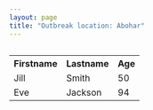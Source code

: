 ```yaml
---
layout: page
title: "Outbreak location: Abohar"
---
```


<div class="wrapper">
    <!-- <div class="map"> -->
  
<div id="mapid">
<div style="float:left; width=65%;">
<script src="https://buda-magenta.github.io/hazard_map/load_map.js"></script>

<script>

var marker_outbreak = L.marker([30.145054, 74.195660],{"autoPan": true}).addTo(map); marker_outbreak.bindTooltip("Abohar").openTooltip();

var circle_1 = L.circle([30.179115, 75.047102], {"pane": "markerPane", "color": "blue", "fill": true, "fillOpacity": 0.2, "fillRule": "evenodd", "lineCap": "round", "lineJoin": "round", "opacity": 1.0, "radius": 96483, "stroke": true, "weight": 3}).addTo(map);
circle_1.bindTooltip("Bathinda<br>rank: 1<br>hazard index: 0.096484")
circle_1.bindPopup('<a href="https://buda-magenta.github.io/hazard_map/Bathinda">Bathinda</a>')

var circle_2 = L.circle([23.749721, 91.876635], {"pane": "markerPane", "color": "red", "fill": true, "fillOpacity": 0.2, "fillRule": "evenodd", "lineCap": "round", "lineJoin": "round", "opacity": 1.0, "radius": 34300, "stroke": true, "weight": 3}).addTo(map);
circle_2.bindTooltip("Ganganagar<br>rank: 2<br>hazard index: 0.034301")
circle_2.bindPopup('<a href="https://buda-magenta.github.io/hazard_map/Ganganagar">Ganganagar</a>')

var circle_3 = L.circle([28.651718, 77.221939], {"pane": "markerPane", "color": "red", "fill": true, "fillOpacity": 0.2, "fillRule": "evenodd", "lineCap": "round", "lineJoin": "round", "opacity": 1.0, "radius": 32457, "stroke": true, "weight": 3}).addTo(map);
circle_3.bindTooltip("Delhi<br>rank: 3<br>hazard index: 0.032458")
circle_3.bindPopup('<a href="https://buda-magenta.github.io/hazard_map/Delhi">Delhi</a>')

var circle_4 = L.circle([29.367200, 74.298364], {"pane": "markerPane", "color": "red", "fill": true, "fillOpacity": 0.2, "fillRule": "evenodd", "lineCap": "round", "lineJoin": "round", "opacity": 1.0, "radius": 27557, "stroke": true, "weight": 3}).addTo(map);
circle_4.bindTooltip("Hanumangarh<br>rank: 4<br>hazard index: 0.027557")
circle_4.bindPopup('<a href="https://buda-magenta.github.io/hazard_map/Hanumangarh">Hanumangarh</a>')

var circle_5 = L.circle([30.209087, 76.339872], {"pane": "markerPane", "color": "red", "fill": true, "fillOpacity": 0.2, "fillRule": "evenodd", "lineCap": "round", "lineJoin": "round", "opacity": 1.0, "radius": 19854, "stroke": true, "weight": 3}).addTo(map);
circle_5.bindTooltip("Patiala<br>rank: 5<br>hazard index: 0.019855")
circle_5.bindPopup('<a href="https://buda-magenta.github.io/hazard_map/Patiala">Patiala</a>')

var circle_6 = L.circle([30.885100, 74.660141], {"pane": "markerPane", "color": "red", "fill": true, "fillOpacity": 0.2, "fillRule": "evenodd", "lineCap": "round", "lineJoin": "round", "opacity": 1.0, "radius": 17345, "stroke": true, "weight": 3}).addTo(map);
circle_6.bindTooltip("Firozpur<br>rank: 6<br>hazard index: 0.017345")
circle_6.bindPopup('<a href="https://buda-magenta.github.io/hazard_map/Firozpur">Firozpur</a>')

var circle_7 = L.circle([30.909016, 75.851601], {"pane": "markerPane", "color": "red", "fill": true, "fillOpacity": 0.2, "fillRule": "evenodd", "lineCap": "round", "lineJoin": "round", "opacity": 1.0, "radius": 14984, "stroke": true, "weight": 3}).addTo(map);
circle_7.bindTooltip("Ludhiana<br>rank: 7<br>hazard index: 0.014985")
circle_7.bindPopup('<a href="https://buda-magenta.github.io/hazard_map/Ludhiana">Ludhiana</a>')

var circle_8 = L.circle([26.296772, 73.035143], {"pane": "markerPane", "color": "red", "fill": true, "fillOpacity": 0.2, "fillRule": "evenodd", "lineCap": "round", "lineJoin": "round", "opacity": 1.0, "radius": 13570, "stroke": true, "weight": 3}).addTo(map);
circle_8.bindTooltip("Jodhpur<br>rank: 8<br>hazard index: 0.013570")
circle_8.bindPopup('<a href="https://buda-magenta.github.io/hazard_map/Jodhpur">Jodhpur</a>')

var circle_9 = L.circle([28.015929, 73.317137], {"pane": "markerPane", "color": "red", "fill": true, "fillOpacity": 0.2, "fillRule": "evenodd", "lineCap": "round", "lineJoin": "round", "opacity": 1.0, "radius": 12058, "stroke": true, "weight": 3}).addTo(map);
circle_9.bindTooltip("Bikaner<br>rank: 9<br>hazard index: 0.012059")
circle_9.bindPopup('<a href="https://buda-magenta.github.io/hazard_map/Bikaner">Bikaner</a>')

var circle_10 = L.circle([29.168807, 75.746110], {"pane": "markerPane", "color": "red", "fill": true, "fillOpacity": 0.2, "fillRule": "evenodd", "lineCap": "round", "lineJoin": "round", "opacity": 1.0, "radius": 10338, "stroke": true, "weight": 3}).addTo(map);
circle_10.bindTooltip("Hisar<br>rank: 10<br>hazard index: 0.010339")
circle_10.bindPopup('<a href="https://buda-magenta.github.io/hazard_map/Hisar">Hisar</a>')

var circle_11 = L.circle([31.634308, 74.873679], {"pane": "markerPane", "color": "red", "fill": true, "fillOpacity": 0.2, "fillRule": "evenodd", "lineCap": "round", "lineJoin": "round", "opacity": 1.0, "radius": 9177, "stroke": true, "weight": 3}).addTo(map);
circle_11.bindTooltip("Amritsar<br>rank: 11<br>hazard index: 0.009177")
circle_11.bindPopup('<a href="https://buda-magenta.github.io/hazard_map/Amritsar">Amritsar</a>')

var circle_12 = L.circle([29.988077, 77.508130], {"pane": "markerPane", "color": "red", "fill": true, "fillOpacity": 0.2, "fillRule": "evenodd", "lineCap": "round", "lineJoin": "round", "opacity": 1.0, "radius": 8907, "stroke": true, "weight": 3}).addTo(map);
circle_12.bindTooltip("Saharanpur<br>rank: 12<br>hazard index: 0.008907")
circle_12.bindPopup('<a href="https://buda-magenta.github.io/hazard_map/Saharanpur">Saharanpur</a>')

var circle_13 = L.circle([31.292011, 75.568058], {"pane": "markerPane", "color": "red", "fill": true, "fillOpacity": 0.2, "fillRule": "evenodd", "lineCap": "round", "lineJoin": "round", "opacity": 1.0, "radius": 8005, "stroke": true, "weight": 3}).addTo(map);
circle_13.bindTooltip("Jalandhar<br>rank: 13<br>hazard index: 0.008005")
circle_13.bindPopup('<a href="https://buda-magenta.github.io/hazard_map/Jalandhar">Jalandhar</a>')

var circle_14 = L.circle([30.370469, 75.504017], {"pane": "markerPane", "color": "red", "fill": true, "fillOpacity": 0.2, "fillRule": "evenodd", "lineCap": "round", "lineJoin": "round", "opacity": 1.0, "radius": 6359, "stroke": true, "weight": 3}).addTo(map);
circle_14.bindTooltip("Barnala<br>rank: 14<br>hazard index: 0.006359")
circle_14.bindPopup('<a href="https://buda-magenta.github.io/hazard_map/Barnala">Barnala</a>')

var circle_15 = L.circle([29.583333, 75.083333], {"pane": "markerPane", "color": "red", "fill": true, "fillOpacity": 0.2, "fillRule": "evenodd", "lineCap": "round", "lineJoin": "round", "opacity": 1.0, "radius": 6290, "stroke": true, "weight": 3}).addTo(map);
circle_15.bindTooltip("Sirsa<br>rank: 15<br>hazard index: 0.006290")
circle_15.bindPopup('<a href="https://buda-magenta.github.io/hazard_map/Sirsa">Sirsa</a>')

var circle_16 = L.circle([30.283140, 74.522997], {"pane": "markerPane", "color": "red", "fill": true, "fillOpacity": 0.2, "fillRule": "evenodd", "lineCap": "round", "lineJoin": "round", "opacity": 1.0, "radius": 5898, "stroke": true, "weight": 3}).addTo(map);
circle_16.bindTooltip("Muktsar<br>rank: 16<br>hazard index: 0.005898")
circle_16.bindPopup('<a href="https://buda-magenta.github.io/hazard_map/Muktsar">Muktsar</a>')

var circle_17 = L.circle([28.793170, 76.139128], {"pane": "markerPane", "color": "red", "fill": true, "fillOpacity": 0.2, "fillRule": "evenodd", "lineCap": "round", "lineJoin": "round", "opacity": 1.0, "radius": 5182, "stroke": true, "weight": 3}).addTo(map);
circle_17.bindTooltip("Bhiwani<br>rank: 17<br>hazard index: 0.005182")
circle_17.bindPopup('<a href="https://buda-magenta.github.io/hazard_map/Bhiwani">Bhiwani</a>')

var circle_18 = L.circle([30.384367, 76.770421], {"pane": "markerPane", "color": "red", "fill": true, "fillOpacity": 0.2, "fillRule": "evenodd", "lineCap": "round", "lineJoin": "round", "opacity": 1.0, "radius": 5109, "stroke": true, "weight": 3}).addTo(map);
circle_18.bindTooltip("Ambala<br>rank: 18<br>hazard index: 0.005110")
circle_18.bindPopup('<a href="https://buda-magenta.github.io/hazard_map/Ambala">Ambala</a>')

var circle_19 = L.circle([22.541418, 88.357691], {"pane": "markerPane", "color": "red", "fill": true, "fillOpacity": 0.2, "fillRule": "evenodd", "lineCap": "round", "lineJoin": "round", "opacity": 1.0, "radius": 4316, "stroke": true, "weight": 3}).addTo(map);
circle_19.bindTooltip("Kolkata<br>rank: 19<br>hazard index: 0.004317")
circle_19.bindPopup('<a href="https://buda-magenta.github.io/hazard_map/Kolkata">Kolkata</a>')

var circle_20 = L.circle([28.195647, 76.616518], {"pane": "markerPane", "color": "red", "fill": true, "fillOpacity": 0.2, "fillRule": "evenodd", "lineCap": "round", "lineJoin": "round", "opacity": 1.0, "radius": 3749, "stroke": true, "weight": 3}).addTo(map);
circle_20.bindTooltip("Rewari<br>rank: 20<br>hazard index: 0.003750")
circle_20.bindPopup('<a href="https://buda-magenta.github.io/hazard_map/Rewari">Rewari</a>')

var circle_21 = L.circle([23.831238, 91.282382], {"pane": "markerPane", "color": "red", "fill": true, "fillOpacity": 0.2, "fillRule": "evenodd", "lineCap": "round", "lineJoin": "round", "opacity": 1.0, "radius": 2943, "stroke": true, "weight": 3}).addTo(map);
circle_21.bindTooltip("Agartala<br>rank: 21<br>hazard index: 0.002943")
circle_21.bindPopup('<a href="https://buda-magenta.github.io/hazard_map/Agartala">Agartala</a>')

var circle_22 = L.circle([29.938447, 78.145298], {"pane": "markerPane", "color": "red", "fill": true, "fillOpacity": 0.2, "fillRule": "evenodd", "lineCap": "round", "lineJoin": "round", "opacity": 1.0, "radius": 2852, "stroke": true, "weight": 3}).addTo(map);
circle_22.bindTooltip("Haridwar<br>rank: 22<br>hazard index: 0.002852")
circle_22.bindPopup('<a href="https://buda-magenta.github.io/hazard_map/Haridwar">Haridwar</a>')

var circle_23 = L.circle([30.129326, 77.245483], {"pane": "markerPane", "color": "red", "fill": true, "fillOpacity": 0.2, "fillRule": "evenodd", "lineCap": "round", "lineJoin": "round", "opacity": 1.0, "radius": 2743, "stroke": true, "weight": 3}).addTo(map);
circle_23.bindTooltip("Jagadhri<br>rank: 23<br>hazard index: 0.002743")
circle_23.bindPopup('<a href="https://buda-magenta.github.io/hazard_map/Jagadhri">Jagadhri</a>')

var circle_24 = L.circle([26.460914, 80.321759], {"pane": "markerPane", "color": "red", "fill": true, "fillOpacity": 0.2, "fillRule": "evenodd", "lineCap": "round", "lineJoin": "round", "opacity": 1.0, "radius": 2662, "stroke": true, "weight": 3}).addTo(map);
circle_24.bindTooltip("Kanpur<br>rank: 24<br>hazard index: 0.002662")
circle_24.bindPopup('<a href="https://buda-magenta.github.io/hazard_map/Kanpur">Kanpur</a>')

var circle_25 = L.circle([23.743524, 92.738291], {"pane": "markerPane", "color": "red", "fill": true, "fillOpacity": 0.2, "fillRule": "evenodd", "lineCap": "round", "lineJoin": "round", "opacity": 1.0, "radius": 2148, "stroke": true, "weight": 3}).addTo(map);
circle_25.bindTooltip("Aizawl<br>rank: 25<br>hazard index: 0.002149")
circle_25.bindPopup('<a href="https://buda-magenta.github.io/hazard_map/Aizawl">Aizawl</a>')

var circle_26 = L.circle([27.175255, 78.009816], {"pane": "markerPane", "color": "red", "fill": true, "fillOpacity": 0.2, "fillRule": "evenodd", "lineCap": "round", "lineJoin": "round", "opacity": 1.0, "radius": 1865, "stroke": true, "weight": 3}).addTo(map);
circle_26.bindTooltip("Agra<br>rank: 26<br>hazard index: 0.001865")
circle_26.bindPopup('<a href="https://buda-magenta.github.io/hazard_map/Agra">Agra</a>')

var circle_27 = L.circle([25.609324, 85.123525], {"pane": "markerPane", "color": "red", "fill": true, "fillOpacity": 0.2, "fillRule": "evenodd", "lineCap": "round", "lineJoin": "round", "opacity": 1.0, "radius": 1619, "stroke": true, "weight": 3}).addTo(map);
circle_27.bindTooltip("Patna<br>rank: 27<br>hazard index: 0.001619")
circle_27.bindPopup('<a href="https://buda-magenta.github.io/hazard_map/Patna">Patna</a>')

var circle_28 = L.circle([30.211200, 77.286390], {"pane": "markerPane", "color": "red", "fill": true, "fillOpacity": 0.2, "fillRule": "evenodd", "lineCap": "round", "lineJoin": "round", "opacity": 1.0, "radius": 1581, "stroke": true, "weight": 3}).addTo(map);
circle_28.bindTooltip("Yamunanagar<br>rank: 28<br>hazard index: 0.001582")
circle_28.bindPopup('<a href="https://buda-magenta.github.io/hazard_map/Yamunanagar">Yamunanagar</a>')

var circle_29 = L.circle([29.869350, 77.890212], {"pane": "markerPane", "color": "red", "fill": true, "fillOpacity": 0.2, "fillRule": "evenodd", "lineCap": "round", "lineJoin": "round", "opacity": 1.0, "radius": 1496, "stroke": true, "weight": 3}).addTo(map);
circle_29.bindTooltip("Roorkee<br>rank: 29<br>hazard index: 0.001497")
circle_29.bindPopup('<a href="https://buda-magenta.github.io/hazard_map/Roorkee">Roorkee</a>')

var circle_30 = L.circle([28.402979, 77.310384], {"pane": "markerPane", "color": "red", "fill": true, "fillOpacity": 0.2, "fillRule": "evenodd", "lineCap": "round", "lineJoin": "round", "opacity": 1.0, "radius": 1351, "stroke": true, "weight": 3}).addTo(map);
circle_30.bindTooltip("Faridabad<br>rank: 30<br>hazard index: 0.001351")
circle_30.bindPopup('<a href="https://buda-magenta.github.io/hazard_map/Faridabad">Faridabad</a>')

var circle_31 = L.circle([25.531031, 78.652689], {"pane": "markerPane", "color": "red", "fill": true, "fillOpacity": 0.2, "fillRule": "evenodd", "lineCap": "round", "lineJoin": "round", "opacity": 1.0, "radius": 1326, "stroke": true, "weight": 3}).addTo(map);
circle_31.bindTooltip("Jhansi<br>rank: 31<br>hazard index: 0.001327")
circle_31.bindPopup('<a href="https://buda-magenta.github.io/hazard_map/Jhansi">Jhansi</a>')

var circle_32 = L.circle([27.060786, 74.176675], {"pane": "markerPane", "color": "red", "fill": true, "fillOpacity": 0.2, "fillRule": "evenodd", "lineCap": "round", "lineJoin": "round", "opacity": 1.0, "radius": 1320, "stroke": true, "weight": 3}).addTo(map);
circle_32.bindTooltip("Nagaur<br>rank: 32<br>hazard index: 0.001321")
circle_32.bindPopup('<a href="https://buda-magenta.github.io/hazard_map/Nagaur">Nagaur</a>')

var circle_33 = L.circle([30.783987, 75.160574], {"pane": "markerPane", "color": "red", "fill": true, "fillOpacity": 0.2, "fillRule": "evenodd", "lineCap": "round", "lineJoin": "round", "opacity": 1.0, "radius": 1218, "stroke": true, "weight": 3}).addTo(map);
circle_33.bindTooltip("Moga<br>rank: 33<br>hazard index: 0.001219")
circle_33.bindPopup('<a href="https://buda-magenta.github.io/hazard_map/Moga">Moga</a>')

var circle_34 = L.circle([30.883006, 75.869732], {"pane": "markerPane", "color": "red", "fill": true, "fillOpacity": 0.2, "fillRule": "evenodd", "lineCap": "round", "lineJoin": "round", "opacity": 1.0, "radius": 1183, "stroke": true, "weight": 3}).addTo(map);
circle_34.bindTooltip("S.A.S. Nagar<br>rank: 34<br>hazard index: 0.001184")
circle_34.bindPopup('<a href="https://buda-magenta.github.io/hazard_map/S.A.S._Nagar">S.A.S. Nagar</a>')

var circle_35 = L.circle([29.301826, 76.338471], {"pane": "markerPane", "color": "red", "fill": true, "fillOpacity": 0.2, "fillRule": "evenodd", "lineCap": "round", "lineJoin": "round", "opacity": 1.0, "radius": 1110, "stroke": true, "weight": 3}).addTo(map);
circle_35.bindTooltip("Jind<br>rank: 35<br>hazard index: 0.001111")
circle_35.bindPopup('<a href="https://buda-magenta.github.io/hazard_map/Jind">Jind</a>')

var circle_36 = L.circle([25.438130, 81.833800], {"pane": "markerPane", "color": "red", "fill": true, "fillOpacity": 0.2, "fillRule": "evenodd", "lineCap": "round", "lineJoin": "round", "opacity": 1.0, "radius": 1074, "stroke": true, "weight": 3}).addTo(map);
circle_36.bindTooltip("Allahabad<br>rank: 36<br>hazard index: 0.001075")
circle_36.bindPopup('<a href="https://buda-magenta.github.io/hazard_map/Allahabad">Allahabad</a>')

var circle_37 = L.circle([28.901090, 76.580194], {"pane": "markerPane", "color": "red", "fill": true, "fillOpacity": 0.2, "fillRule": "evenodd", "lineCap": "round", "lineJoin": "round", "opacity": 1.0, "radius": 1001, "stroke": true, "weight": 3}).addTo(map);
circle_37.bindTooltip("Rohtak<br>rank: 37<br>hazard index: 0.001002")
circle_37.bindPopup('<a href="https://buda-magenta.github.io/hazard_map/Rohtak">Rohtak</a>')

var circle_38 = L.circle([31.608574, 75.846442], {"pane": "markerPane", "color": "red", "fill": true, "fillOpacity": 0.2, "fillRule": "evenodd", "lineCap": "round", "lineJoin": "round", "opacity": 1.0, "radius": 786, "stroke": true, "weight": 3}).addTo(map);
circle_38.bindTooltip("Hoshiarpur<br>rank: 38<br>hazard index: 0.000786")
circle_38.bindPopup('<a href="https://buda-magenta.github.io/hazard_map/Hoshiarpur">Hoshiarpur</a>')

var circle_39 = L.circle([30.533129, 75.880760], {"pane": "markerPane", "color": "red", "fill": true, "fillOpacity": 0.2, "fillRule": "evenodd", "lineCap": "round", "lineJoin": "round", "opacity": 1.0, "radius": 725, "stroke": true, "weight": 3}).addTo(map);
circle_39.bindTooltip("Malerkotla<br>rank: 39<br>hazard index: 0.000725")
circle_39.bindPopup('<a href="https://buda-magenta.github.io/hazard_map/Malerkotla">Malerkotla</a>')

var circle_40 = L.circle([32.718561, 74.858092], {"pane": "markerPane", "color": "red", "fill": true, "fillOpacity": 0.2, "fillRule": "evenodd", "lineCap": "round", "lineJoin": "round", "opacity": 1.0, "radius": 595, "stroke": true, "weight": 3}).addTo(map);
circle_40.bindTooltip("Jammu<br>rank: 40<br>hazard index: 0.000596")
circle_40.bindPopup('<a href="https://buda-magenta.github.io/hazard_map/Jammu">Jammu</a>')

var circle_41 = L.circle([27.177366, 78.389912], {"pane": "markerPane", "color": "red", "fill": true, "fillOpacity": 0.2, "fillRule": "evenodd", "lineCap": "round", "lineJoin": "round", "opacity": 1.0, "radius": 580, "stroke": true, "weight": 3}).addTo(map);
circle_41.bindTooltip("Firozabad<br>rank: 41<br>hazard index: 0.000581")
circle_41.bindPopup('<a href="https://buda-magenta.github.io/hazard_map/Firozabad">Firozabad</a>')

var circle_42 = L.circle([31.385241, 75.305523], {"pane": "markerPane", "color": "red", "fill": true, "fillOpacity": 0.2, "fillRule": "evenodd", "lineCap": "round", "lineJoin": "round", "opacity": 1.0, "radius": 578, "stroke": true, "weight": 3}).addTo(map);
circle_42.bindTooltip("Kapurthala<br>rank: 42<br>hazard index: 0.000579")
circle_42.bindPopup('<a href="https://buda-magenta.github.io/hazard_map/Kapurthala">Kapurthala</a>')

var circle_43 = L.circle([19.075990, 72.877393], {"pane": "markerPane", "color": "red", "fill": true, "fillOpacity": 0.2, "fillRule": "evenodd", "lineCap": "round", "lineJoin": "round", "opacity": 1.0, "radius": 557, "stroke": true, "weight": 3}).addTo(map);
circle_43.bindTooltip("Mumbai<br>rank: 43<br>hazard index: 0.000557")
circle_43.bindPopup('<a href="https://buda-magenta.github.io/hazard_map/Mumbai">Mumbai</a>')

var circle_44 = L.circle([30.733442, 76.779714], {"pane": "markerPane", "color": "red", "fill": true, "fillOpacity": 0.2, "fillRule": "evenodd", "lineCap": "round", "lineJoin": "round", "opacity": 1.0, "radius": 554, "stroke": true, "weight": 3}).addTo(map);
circle_44.bindTooltip("Chandigarh<br>rank: 44<br>hazard index: 0.000554")
circle_44.bindPopup('<a href="https://buda-magenta.github.io/hazard_map/Chandigarh">Chandigarh</a>')

var circle_45 = L.circle([23.535048, 87.338043], {"pane": "markerPane", "color": "red", "fill": true, "fillOpacity": 0.2, "fillRule": "evenodd", "lineCap": "round", "lineJoin": "round", "opacity": 1.0, "radius": 545, "stroke": true, "weight": 3}).addTo(map);
circle_45.bindTooltip("Durgapur<br>rank: 45<br>hazard index: 0.000545")
circle_45.bindPopup('<a href="https://buda-magenta.github.io/hazard_map/Durgapur">Durgapur</a>')

var circle_46 = L.circle([23.687130, 86.974659], {"pane": "markerPane", "color": "red", "fill": true, "fillOpacity": 0.2, "fillRule": "evenodd", "lineCap": "round", "lineJoin": "round", "opacity": 1.0, "radius": 543, "stroke": true, "weight": 3}).addTo(map);
circle_46.bindTooltip("Asansol<br>rank: 46<br>hazard index: 0.000543")
circle_46.bindPopup('<a href="https://buda-magenta.github.io/hazard_map/Asansol">Asansol</a>')

var circle_47 = L.circle([28.428262, 77.002700], {"pane": "markerPane", "color": "red", "fill": true, "fillOpacity": 0.2, "fillRule": "evenodd", "lineCap": "round", "lineJoin": "round", "opacity": 1.0, "radius": 458, "stroke": true, "weight": 3}).addTo(map);
circle_47.bindTooltip("Gurgaon<br>rank: 47<br>hazard index: 0.000459")
circle_47.bindPopup('<a href="https://buda-magenta.github.io/hazard_map/Gurgaon">Gurgaon</a>')

var circle_48 = L.circle([26.915458, 75.818982], {"pane": "markerPane", "color": "red", "fill": true, "fillOpacity": 0.2, "fillRule": "evenodd", "lineCap": "round", "lineJoin": "round", "opacity": 1.0, "radius": 445, "stroke": true, "weight": 3}).addTo(map);
circle_48.bindTooltip("Jaipur<br>rank: 48<br>hazard index: 0.000445")
circle_48.bindPopup('<a href="https://buda-magenta.github.io/hazard_map/Jaipur">Jaipur</a>')

var circle_49 = L.circle([26.838100, 80.934600], {"pane": "markerPane", "color": "red", "fill": true, "fillOpacity": 0.2, "fillRule": "evenodd", "lineCap": "round", "lineJoin": "round", "opacity": 1.0, "radius": 424, "stroke": true, "weight": 3}).addTo(map);
circle_49.bindTooltip("Lucknow<br>rank: 49<br>hazard index: 0.000425")
circle_49.bindPopup('<a href="https://buda-magenta.github.io/hazard_map/Lucknow">Lucknow</a>')

var circle_50 = L.circle([28.660965, 76.834676], {"pane": "markerPane", "color": "red", "fill": true, "fillOpacity": 0.2, "fillRule": "evenodd", "lineCap": "round", "lineJoin": "round", "opacity": 1.0, "radius": 416, "stroke": true, "weight": 3}).addTo(map);
circle_50.bindTooltip("Bahadurgarh<br>rank: 50<br>hazard index: 0.000417")
circle_50.bindPopup('<a href="https://buda-magenta.github.io/hazard_map/Bahadurgarh">Bahadurgarh</a>')

var circle_51 = L.circle([27.633333, 77.583333], {"pane": "markerPane", "color": "red", "fill": true, "fillOpacity": 0.2, "fillRule": "evenodd", "lineCap": "round", "lineJoin": "round", "opacity": 1.0, "radius": 413, "stroke": true, "weight": 3}).addTo(map);
circle_51.bindTooltip("Mathura<br>rank: 51<br>hazard index: 0.000414")
circle_51.bindPopup('<a href="https://buda-magenta.github.io/hazard_map/Mathura">Mathura</a>')

var circle_52 = L.circle([23.258486, 77.401989], {"pane": "markerPane", "color": "red", "fill": true, "fillOpacity": 0.2, "fillRule": "evenodd", "lineCap": "round", "lineJoin": "round", "opacity": 1.0, "radius": 399, "stroke": true, "weight": 3}).addTo(map);
circle_52.bindTooltip("Bhopal<br>rank: 52<br>hazard index: 0.000399")
circle_52.bindPopup('<a href="https://buda-magenta.github.io/hazard_map/Bhopal">Bhopal</a>')

var circle_53 = L.circle([24.800609, 93.937000], {"pane": "markerPane", "color": "red", "fill": true, "fillOpacity": 0.2, "fillRule": "evenodd", "lineCap": "round", "lineJoin": "round", "opacity": 1.0, "radius": 377, "stroke": true, "weight": 3}).addTo(map);
circle_53.bindTooltip("Imphal<br>rank: 53<br>hazard index: 0.000378")
circle_53.bindPopup('<a href="https://buda-magenta.github.io/hazard_map/Imphal">Imphal</a>')

var circle_54 = L.circle([23.021624, 72.579707], {"pane": "markerPane", "color": "red", "fill": true, "fillOpacity": 0.2, "fillRule": "evenodd", "lineCap": "round", "lineJoin": "round", "opacity": 1.0, "radius": 352, "stroke": true, "weight": 3}).addTo(map);
circle_54.bindTooltip("Ahmedabad<br>rank: 54<br>hazard index: 0.000352")
circle_54.bindPopup('<a href="https://buda-magenta.github.io/hazard_map/Ahmedabad">Ahmedabad</a>')

var circle_55 = L.circle([24.817861, 92.756221], {"pane": "markerPane", "color": "red", "fill": true, "fillOpacity": 0.2, "fillRule": "evenodd", "lineCap": "round", "lineJoin": "round", "opacity": 1.0, "radius": 312, "stroke": true, "weight": 3}).addTo(map);
circle_55.bindTooltip("Silchar<br>rank: 55<br>hazard index: 0.000313")
circle_55.bindPopup('<a href="https://buda-magenta.github.io/hazard_map/Silchar">Silchar</a>')

var circle_56 = L.circle([23.250000, 87.750000], {"pane": "markerPane", "color": "red", "fill": true, "fillOpacity": 0.2, "fillRule": "evenodd", "lineCap": "round", "lineJoin": "round", "opacity": 1.0, "radius": 302, "stroke": true, "weight": 3}).addTo(map);
circle_56.bindTooltip("Barddhaman<br>rank: 56<br>hazard index: 0.000303")
circle_56.bindPopup('<a href="https://buda-magenta.github.io/hazard_map/Barddhaman">Barddhaman</a>')

var circle_57 = L.circle([12.979120, 77.591300], {"pane": "markerPane", "color": "red", "fill": true, "fillOpacity": 0.2, "fillRule": "evenodd", "lineCap": "round", "lineJoin": "round", "opacity": 1.0, "radius": 293, "stroke": true, "weight": 3}).addTo(map);
circle_57.bindTooltip("Bangalore<br>rank: 57<br>hazard index: 0.000293")
circle_57.bindPopup('<a href="https://buda-magenta.github.io/hazard_map/Bangalore">Bangalore</a>')

var circle_58 = L.circle([28.863842, 78.805778], {"pane": "markerPane", "color": "red", "fill": true, "fillOpacity": 0.2, "fillRule": "evenodd", "lineCap": "round", "lineJoin": "round", "opacity": 1.0, "radius": 292, "stroke": true, "weight": 3}).addTo(map);
circle_58.bindTooltip("Moradabad<br>rank: 58<br>hazard index: 0.000293")
circle_58.bindPopup('<a href="https://buda-magenta.github.io/hazard_map/Moradabad">Moradabad</a>')

var circle_59 = L.circle([29.000653, 77.768229], {"pane": "markerPane", "color": "red", "fill": true, "fillOpacity": 0.2, "fillRule": "evenodd", "lineCap": "round", "lineJoin": "round", "opacity": 1.0, "radius": 282, "stroke": true, "weight": 3}).addTo(map);
circle_59.bindTooltip("Meerut<br>rank: 59<br>hazard index: 0.000283")
circle_59.bindPopup('<a href="https://buda-magenta.github.io/hazard_map/Meerut">Meerut</a>')

var circle_60 = L.circle([30.325565, 78.043681], {"pane": "markerPane", "color": "red", "fill": true, "fillOpacity": 0.2, "fillRule": "evenodd", "lineCap": "round", "lineJoin": "round", "opacity": 1.0, "radius": 271, "stroke": true, "weight": 3}).addTo(map);
circle_60.bindTooltip("Dehradun<br>rank: 60<br>hazard index: 0.000271")
circle_60.bindPopup('<a href="https://buda-magenta.github.io/hazard_map/Dehradun">Dehradun</a>')

var circle_61 = L.circle([32.301710, 75.658642], {"pane": "markerPane", "color": "red", "fill": true, "fillOpacity": 0.2, "fillRule": "evenodd", "lineCap": "round", "lineJoin": "round", "opacity": 1.0, "radius": 257, "stroke": true, "weight": 3}).addTo(map);
circle_61.bindTooltip("Pathankot<br>rank: 61<br>hazard index: 0.000258")
circle_61.bindPopup('<a href="https://buda-magenta.github.io/hazard_map/Pathankot">Pathankot</a>')

var circle_62 = L.circle([25.623457, 84.596839], {"pane": "markerPane", "color": "red", "fill": true, "fillOpacity": 0.2, "fillRule": "evenodd", "lineCap": "round", "lineJoin": "round", "opacity": 1.0, "radius": 251, "stroke": true, "weight": 3}).addTo(map);
circle_62.bindTooltip("Arrah<br>rank: 62<br>hazard index: 0.000251")
circle_62.bindPopup('<a href="https://buda-magenta.github.io/hazard_map/Arrah">Arrah</a>')

var circle_63 = L.circle([26.718324, 79.090254], {"pane": "markerPane", "color": "red", "fill": true, "fillOpacity": 0.2, "fillRule": "evenodd", "lineCap": "round", "lineJoin": "round", "opacity": 1.0, "radius": 247, "stroke": true, "weight": 3}).addTo(map);
circle_63.bindTooltip("Etawah<br>rank: 63<br>hazard index: 0.000247")
circle_63.bindPopup('<a href="https://buda-magenta.github.io/hazard_map/Etawah">Etawah</a>')

var circle_64 = L.circle([26.203725, 78.157363], {"pane": "markerPane", "color": "red", "fill": true, "fillOpacity": 0.2, "fillRule": "evenodd", "lineCap": "round", "lineJoin": "round", "opacity": 1.0, "radius": 234, "stroke": true, "weight": 3}).addTo(map);
circle_64.bindTooltip("Gwalior<br>rank: 64<br>hazard index: 0.000234")
circle_64.bindPopup('<a href="https://buda-magenta.github.io/hazard_map/Gwalior">Gwalior</a>')

var circle_65 = L.circle([24.935635, 82.647701], {"pane": "markerPane", "color": "red", "fill": true, "fillOpacity": 0.2, "fillRule": "evenodd", "lineCap": "round", "lineJoin": "round", "opacity": 1.0, "radius": 224, "stroke": true, "weight": 3}).addTo(map);
circle_65.bindTooltip("Mirzapur<br>rank: 65<br>hazard index: 0.000225")
circle_65.bindPopup('<a href="https://buda-magenta.github.io/hazard_map/Mirzapur">Mirzapur</a>')

var circle_66 = L.circle([31.819303, 75.199994], {"pane": "markerPane", "color": "red", "fill": true, "fillOpacity": 0.2, "fillRule": "evenodd", "lineCap": "round", "lineJoin": "round", "opacity": 1.0, "radius": 218, "stroke": true, "weight": 3}).addTo(map);
circle_66.bindTooltip("Batala<br>rank: 66<br>hazard index: 0.000219")
circle_66.bindPopup('<a href="https://buda-magenta.github.io/hazard_map/Batala">Batala</a>')

var circle_67 = L.circle([17.388786, 78.461065], {"pane": "markerPane", "color": "red", "fill": true, "fillOpacity": 0.2, "fillRule": "evenodd", "lineCap": "round", "lineJoin": "round", "opacity": 1.0, "radius": 205, "stroke": true, "weight": 3}).addTo(map);
circle_67.bindTooltip("Hyderabad<br>rank: 67<br>hazard index: 0.000205")
circle_67.bindPopup('<a href="https://buda-magenta.github.io/hazard_map/Hyderabad">Hyderabad</a>')

var circle_68 = L.circle([27.876990, 78.137290], {"pane": "markerPane", "color": "red", "fill": true, "fillOpacity": 0.2, "fillRule": "evenodd", "lineCap": "round", "lineJoin": "round", "opacity": 1.0, "radius": 187, "stroke": true, "weight": 3}).addTo(map);
circle_68.bindTooltip("Aligarh<br>rank: 68<br>hazard index: 0.000188")
circle_68.bindPopup('<a href="https://buda-magenta.github.io/hazard_map/Aligarh">Aligarh</a>')

var circle_69 = L.circle([29.003314, 77.016732], {"pane": "markerPane", "color": "red", "fill": true, "fillOpacity": 0.2, "fillRule": "evenodd", "lineCap": "round", "lineJoin": "round", "opacity": 1.0, "radius": 186, "stroke": true, "weight": 3}).addTo(map);
circle_69.bindTooltip("Sonipat<br>rank: 69<br>hazard index: 0.000186")
circle_69.bindPopup('<a href="https://buda-magenta.github.io/hazard_map/Sonipat">Sonipat</a>')

var circle_70 = L.circle([25.843539, 80.918004], {"pane": "markerPane", "color": "red", "fill": true, "fillOpacity": 0.2, "fillRule": "evenodd", "lineCap": "round", "lineJoin": "round", "opacity": 1.0, "radius": 186, "stroke": true, "weight": 3}).addTo(map);
circle_70.bindTooltip("Fatehpur<br>rank: 70<br>hazard index: 0.000186")
circle_70.bindPopup('<a href="https://buda-magenta.github.io/hazard_map/Fatehpur">Fatehpur</a>')

var circle_71 = L.circle([28.733400, 77.298600], {"pane": "markerPane", "color": "red", "fill": true, "fillOpacity": 0.2, "fillRule": "evenodd", "lineCap": "round", "lineJoin": "round", "opacity": 1.0, "radius": 185, "stroke": true, "weight": 3}).addTo(map);
circle_71.bindTooltip("Loni<br>rank: 71<br>hazard index: 0.000185")
circle_71.bindPopup('<a href="https://buda-magenta.github.io/hazard_map/Loni">Loni</a>')

var circle_72 = L.circle([13.083694, 80.270186], {"pane": "markerPane", "color": "red", "fill": true, "fillOpacity": 0.2, "fillRule": "evenodd", "lineCap": "round", "lineJoin": "round", "opacity": 1.0, "radius": 178, "stroke": true, "weight": 3}).addTo(map);
circle_72.bindTooltip("Chennai<br>rank: 72<br>hazard index: 0.000179")
circle_72.bindPopup('<a href="https://buda-magenta.github.io/hazard_map/Chennai">Chennai</a>')

var circle_73 = L.circle([25.680654, 88.124646], {"pane": "markerPane", "color": "red", "fill": true, "fillOpacity": 0.2, "fillRule": "evenodd", "lineCap": "round", "lineJoin": "round", "opacity": 1.0, "radius": 176, "stroke": true, "weight": 3}).addTo(map);
circle_73.bindTooltip("Raiganj<br>rank: 73<br>hazard index: 0.000177")
circle_73.bindPopup('<a href="https://buda-magenta.github.io/hazard_map/Raiganj">Raiganj</a>')

var circle_74 = L.circle([25.623400, 85.041700], {"pane": "markerPane", "color": "red", "fill": true, "fillOpacity": 0.2, "fillRule": "evenodd", "lineCap": "round", "lineJoin": "round", "opacity": 1.0, "radius": 175, "stroke": true, "weight": 3}).addTo(map);
circle_74.bindTooltip("Dinapur Nizamat<br>rank: 74<br>hazard index: 0.000175")
circle_74.bindPopup('<a href="https://buda-magenta.github.io/hazard_map/Dinapur_Nizamat">Dinapur Nizamat</a>')

var circle_75 = L.circle([18.521428, 73.854454], {"pane": "markerPane", "color": "red", "fill": true, "fillOpacity": 0.2, "fillRule": "evenodd", "lineCap": "round", "lineJoin": "round", "opacity": 1.0, "radius": 174, "stroke": true, "weight": 3}).addTo(map);
circle_75.bindTooltip("Pune<br>rank: 75<br>hazard index: 0.000175")
circle_75.bindPopup('<a href="https://buda-magenta.github.io/hazard_map/Pune">Pune</a>')

var circle_76 = L.circle([28.206144, 74.691907], {"pane": "markerPane", "color": "red", "fill": true, "fillOpacity": 0.2, "fillRule": "evenodd", "lineCap": "round", "lineJoin": "round", "opacity": 1.0, "radius": 159, "stroke": true, "weight": 3}).addTo(map);
circle_76.bindTooltip("Churu<br>rank: 76<br>hazard index: 0.000159")
circle_76.bindPopup('<a href="https://buda-magenta.github.io/hazard_map/Churu">Churu</a>')

var circle_77 = L.circle([21.170200, 72.831100], {"pane": "markerPane", "color": "red", "fill": true, "fillOpacity": 0.2, "fillRule": "evenodd", "lineCap": "round", "lineJoin": "round", "opacity": 1.0, "radius": 143, "stroke": true, "weight": 3}).addTo(map);
circle_77.bindTooltip("Surat<br>rank: 77<br>hazard index: 0.000144")
circle_77.bindPopup('<a href="https://buda-magenta.github.io/hazard_map/Surat">Surat</a>')

var circle_78 = L.circle([25.604091, 73.415609], {"pane": "markerPane", "color": "red", "fill": true, "fillOpacity": 0.2, "fillRule": "evenodd", "lineCap": "round", "lineJoin": "round", "opacity": 1.0, "radius": 143, "stroke": true, "weight": 3}).addTo(map);
circle_78.bindTooltip("Pali<br>rank: 78<br>hazard index: 0.000143")
circle_78.bindPopup('<a href="https://buda-magenta.github.io/hazard_map/Pali">Pali</a>')

var circle_79 = L.circle([29.391275, 76.977168], {"pane": "markerPane", "color": "red", "fill": true, "fillOpacity": 0.2, "fillRule": "evenodd", "lineCap": "round", "lineJoin": "round", "opacity": 1.0, "radius": 136, "stroke": true, "weight": 3}).addTo(map);
circle_79.bindTooltip("Panipat<br>rank: 79<br>hazard index: 0.000136")
circle_79.bindPopup('<a href="https://buda-magenta.github.io/hazard_map/Panipat">Panipat</a>')

var circle_80 = L.circle([26.469100, 74.639000], {"pane": "markerPane", "color": "red", "fill": true, "fillOpacity": 0.2, "fillRule": "evenodd", "lineCap": "round", "lineJoin": "round", "opacity": 1.0, "radius": 135, "stroke": true, "weight": 3}).addTo(map);
circle_80.bindTooltip("Ajmer<br>rank: 80<br>hazard index: 0.000135")
circle_80.bindPopup('<a href="https://buda-magenta.github.io/hazard_map/Ajmer">Ajmer</a>')

var circle_81 = L.circle([22.591260, 88.390964], {"pane": "markerPane", "color": "red", "fill": true, "fillOpacity": 0.2, "fillRule": "evenodd", "lineCap": "round", "lineJoin": "round", "opacity": 1.0, "radius": 126, "stroke": true, "weight": 3}).addTo(map);
circle_81.bindTooltip("Bidhan Nagar<br>rank: 81<br>hazard index: 0.000126")
circle_81.bindPopup('<a href="https://buda-magenta.github.io/hazard_map/Bidhan_Nagar">Bidhan Nagar</a>')

var circle_82 = L.circle([28.753900, 77.399900], {"pane": "markerPane", "color": "red", "fill": true, "fillOpacity": 0.2, "fillRule": "evenodd", "lineCap": "round", "lineJoin": "round", "opacity": 1.0, "radius": 124, "stroke": true, "weight": 3}).addTo(map);
circle_82.bindTooltip("Khora<br>rank: 82<br>hazard index: 0.000125")
circle_82.bindPopup('<a href="https://buda-magenta.github.io/hazard_map/Khora">Khora</a>')

var circle_83 = L.circle([28.176959, 77.373112], {"pane": "markerPane", "color": "red", "fill": true, "fillOpacity": 0.2, "fillRule": "evenodd", "lineCap": "round", "lineJoin": "round", "opacity": 1.0, "radius": 123, "stroke": true, "weight": 3}).addTo(map);
circle_83.bindTooltip("Palwal<br>rank: 83<br>hazard index: 0.000123")
circle_83.bindPopup('<a href="https://buda-magenta.github.io/hazard_map/Palwal">Palwal</a>')

var circle_84 = L.circle([19.169335, 77.311013], {"pane": "markerPane", "color": "red", "fill": true, "fillOpacity": 0.2, "fillRule": "evenodd", "lineCap": "round", "lineJoin": "round", "opacity": 1.0, "radius": 122, "stroke": true, "weight": 3}).addTo(map);
circle_84.bindTooltip("Nanded Waghala<br>rank: 84<br>hazard index: 0.000122")
circle_84.bindPopup('<a href="https://buda-magenta.github.io/hazard_map/Nanded_Waghala">Nanded Waghala</a>')

var circle_85 = L.circle([25.196826, 76.000893], {"pane": "markerPane", "color": "red", "fill": true, "fillOpacity": 0.2, "fillRule": "evenodd", "lineCap": "round", "lineJoin": "round", "opacity": 1.0, "radius": 115, "stroke": true, "weight": 3}).addTo(map);
circle_85.bindTooltip("Kota<br>rank: 85<br>hazard index: 0.000115")
circle_85.bindPopup('<a href="https://buda-magenta.github.io/hazard_map/Kota">Kota</a>')

var circle_86 = L.circle([24.170979, 72.436638], {"pane": "markerPane", "color": "red", "fill": true, "fillOpacity": 0.2, "fillRule": "evenodd", "lineCap": "round", "lineJoin": "round", "opacity": 1.0, "radius": 110, "stroke": true, "weight": 3}).addTo(map);
circle_86.bindTooltip("Palanpur<br>rank: 86<br>hazard index: 0.000110")
circle_86.bindPopup('<a href="https://buda-magenta.github.io/hazard_map/Palanpur">Palanpur</a>')

var circle_87 = L.circle([25.335649, 83.007629], {"pane": "markerPane", "color": "red", "fill": true, "fillOpacity": 0.2, "fillRule": "evenodd", "lineCap": "round", "lineJoin": "round", "opacity": 1.0, "radius": 108, "stroke": true, "weight": 3}).addTo(map);
circle_87.bindTooltip("Varanasi<br>rank: 87<br>hazard index: 0.000109")
circle_87.bindPopup('<a href="https://buda-magenta.github.io/hazard_map/Varanasi">Varanasi</a>')

var circle_88 = L.circle([29.500882, 77.348383], {"pane": "markerPane", "color": "red", "fill": true, "fillOpacity": 0.2, "fillRule": "evenodd", "lineCap": "round", "lineJoin": "round", "opacity": 1.0, "radius": 106, "stroke": true, "weight": 3}).addTo(map);
circle_88.bindTooltip("Shamli<br>rank: 88<br>hazard index: 0.000106")
circle_88.bindPopup('<a href="https://buda-magenta.github.io/hazard_map/Shamli">Shamli</a>')

var circle_89 = L.circle([25.280733, 83.125128], {"pane": "markerPane", "color": "red", "fill": true, "fillOpacity": 0.2, "fillRule": "evenodd", "lineCap": "round", "lineJoin": "round", "opacity": 1.0, "radius": 105, "stroke": true, "weight": 3}).addTo(map);
circle_89.bindTooltip("Mughal Sarai<br>rank: 89<br>hazard index: 0.000106")
circle_89.bindPopup('<a href="https://buda-magenta.github.io/hazard_map/Mughal_Sarai">Mughal Sarai</a>')

var circle_90 = L.circle([23.071874, 70.131715], {"pane": "markerPane", "color": "red", "fill": true, "fillOpacity": 0.2, "fillRule": "evenodd", "lineCap": "round", "lineJoin": "round", "opacity": 1.0, "radius": 105, "stroke": true, "weight": 3}).addTo(map);
circle_90.bindTooltip("Gandhidham<br>rank: 90<br>hazard index: 0.000105")
circle_90.bindPopup('<a href="https://buda-magenta.github.io/hazard_map/Gandhidham">Gandhidham</a>')

var circle_91 = L.circle([28.457876, 79.405571], {"pane": "markerPane", "color": "red", "fill": true, "fillOpacity": 0.2, "fillRule": "evenodd", "lineCap": "round", "lineJoin": "round", "opacity": 1.0, "radius": 104, "stroke": true, "weight": 3}).addTo(map);
circle_91.bindTooltip("Bareilly<br>rank: 91<br>hazard index: 0.000105")
circle_91.bindPopup('<a href="https://buda-magenta.github.io/hazard_map/Bareilly">Bareilly</a>')

var circle_92 = L.circle([22.720362, 75.868200], {"pane": "markerPane", "color": "red", "fill": true, "fillOpacity": 0.2, "fillRule": "evenodd", "lineCap": "round", "lineJoin": "round", "opacity": 1.0, "radius": 104, "stroke": true, "weight": 3}).addTo(map);
circle_92.bindTooltip("Indore<br>rank: 92<br>hazard index: 0.000105")
circle_92.bindPopup('<a href="https://buda-magenta.github.io/hazard_map/Indore">Indore</a>')

var circle_93 = L.circle([15.398403, 73.812918], {"pane": "markerPane", "color": "red", "fill": true, "fillOpacity": 0.2, "fillRule": "evenodd", "lineCap": "round", "lineJoin": "round", "opacity": 1.0, "radius": 104, "stroke": true, "weight": 3}).addTo(map);
circle_93.bindTooltip("Vasco Da Gama<br>rank: 93<br>hazard index: 0.000104")
circle_93.bindPopup('<a href="https://buda-magenta.github.io/hazard_map/Vasco_Da_Gama">Vasco Da Gama</a>')

var circle_94 = L.circle([27.036604, 78.651436], {"pane": "markerPane", "color": "red", "fill": true, "fillOpacity": 0.2, "fillRule": "evenodd", "lineCap": "round", "lineJoin": "round", "opacity": 1.0, "radius": 103, "stroke": true, "weight": 3}).addTo(map);
circle_94.bindTooltip("Shikohabad<br>rank: 94<br>hazard index: 0.000103")
circle_94.bindPopup('<a href="https://buda-magenta.github.io/hazard_map/Shikohabad">Shikohabad</a>')

var circle_95 = L.circle([26.180598, 91.753943], {"pane": "markerPane", "color": "red", "fill": true, "fillOpacity": 0.2, "fillRule": "evenodd", "lineCap": "round", "lineJoin": "round", "opacity": 1.0, "radius": 102, "stroke": true, "weight": 3}).addTo(map);
circle_95.bindTooltip("Guwahati<br>rank: 95<br>hazard index: 0.000102")
circle_95.bindPopup('<a href="https://buda-magenta.github.io/hazard_map/Guwahati">Guwahati</a>')

var circle_96 = L.circle([29.448006, 77.740685], {"pane": "markerPane", "color": "red", "fill": true, "fillOpacity": 0.2, "fillRule": "evenodd", "lineCap": "round", "lineJoin": "round", "opacity": 1.0, "radius": 100, "stroke": true, "weight": 3}).addTo(map);
circle_96.bindTooltip("Muzaffarnagar<br>rank: 96<br>hazard index: 0.000101")
circle_96.bindPopup('<a href="https://buda-magenta.github.io/hazard_map/Muzaffarnagar">Muzaffarnagar</a>')

var circle_97 = L.circle([25.562071, 84.015672], {"pane": "markerPane", "color": "red", "fill": true, "fillOpacity": 0.2, "fillRule": "evenodd", "lineCap": "round", "lineJoin": "round", "opacity": 1.0, "radius": 98, "stroke": true, "weight": 3}).addTo(map);
circle_97.bindTooltip("Buxar<br>rank: 97<br>hazard index: 0.000099")
circle_97.bindPopup('<a href="https://buda-magenta.github.io/hazard_map/Buxar">Buxar</a>')

var circle_98 = L.circle([28.740613, 77.835426], {"pane": "markerPane", "color": "red", "fill": true, "fillOpacity": 0.2, "fillRule": "evenodd", "lineCap": "round", "lineJoin": "round", "opacity": 1.0, "radius": 95, "stroke": true, "weight": 3}).addTo(map);
circle_98.bindTooltip("Hapur<br>rank: 98<br>hazard index: 0.000095")
circle_98.bindPopup('<a href="https://buda-magenta.github.io/hazard_map/Hapur">Hapur</a>')

var circle_99 = L.circle([27.662826, 75.027926], {"pane": "markerPane", "color": "red", "fill": true, "fillOpacity": 0.2, "fillRule": "evenodd", "lineCap": "round", "lineJoin": "round", "opacity": 1.0, "radius": 95, "stroke": true, "weight": 3}).addTo(map);
circle_99.bindTooltip("Sikar<br>rank: 99<br>hazard index: 0.000095")
circle_99.bindPopup('<a href="https://buda-magenta.github.io/hazard_map/Sikar">Sikar</a>')

var circle_100 = L.circle([20.761862, 77.192172], {"pane": "markerPane", "color": "red", "fill": true, "fillOpacity": 0.2, "fillRule": "evenodd", "lineCap": "round", "lineJoin": "round", "opacity": 1.0, "radius": 95, "stroke": true, "weight": 3}).addTo(map);
circle_100.bindTooltip("Akola<br>rank: 100<br>hazard index: 0.000095")
circle_100.bindPopup('<a href="https://buda-magenta.github.io/hazard_map/Akola">Akola</a>')

</script>
<!-- </div> -->
</div>
</div>
    
<div class="table">
<div style="float:left; width=50%;">
<table>
  <tr>
    <th>Firstname</th>
    <th>Lastname</th>
    <th>Age</th>
  </tr>
  <tr>
    <td>Jill</td>
    <td>Smith</td>
    <td>50</td>
  </tr>
  <tr>
    <td>Eve</td>
    <td>Jackson</td>
    <td>94</td>
  </tr>
</table>
</div>
</div>
</div>